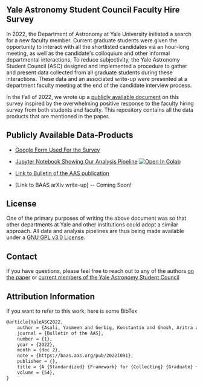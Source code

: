 ## Yale Astronomy Student Council Faculty Hire Survey

In 2022, the Department of Astronomy at Yale University initiated a search for a new faculty member. Current graduate students were given the opportunity to interact with all the shortlisted candidates via an hour-long meeting, as well as the candidate's colloquium and other informal departmental interactions. To reduce subjectivity, the Yale Astronomy Student Council (ASC) designed and implemented a procedure to gather and present data collected from all graduate students during these interactions. These data and an associated write-up were presented at a department faculty meeting at the end of the candidate interview process. 
 
In the Fall of 2022, we wrote up a [publicly available document](https://baas.aas.org/pub/fpf0fcu1) on this survey inspired by the overwhelming positive response to the faculty hiring survey from both students and faculty. This repository  contains all the data products that are mentioned in the paper. 


## Publicly Available Data-Products

* [Google Form Used For the Survey](https://forms.gle/5ezMiDNBjXPuKYVG7)

* [Jupyter Notebook Showing Our Analysis Pipeline](https://colab.research.google.com/drive/1y47zNyRb7l5ftv8CJ_rIcG1l-urDWcGo?usp=sharing) [![Open In Colab](https://colab.research.google.com/assets/colab-badge.svg)](https://colab.research.google.com/drive/1y47zNyRb7l5ftv8CJ_rIcG1l-urDWcGo?usp=sharing)

* [Link to Bulletin of the AAS publication](https://baas.aas.org/pub/2022i091/release/1)

* [Link to BAAS arXiv write-up] -- Coming Soon!


## License
One of the primary purposes of writing the above document was so that other departments at Yale and other institutions could adopt a similar approach. All data and analysis pipelines are thus being made available under a [GNU GPL v3.0 License](https://github.com/aritraghsh09/asc-faculty-hire-paper-assets/blob/main/LICENSE).

## Contact
If you have questions, please feel free to reach out to any of the authors [on the paper](https://baas.aas.org/pub/2022i091/release/1)  or [current members of the Yale Astronomy Student Council](https://astronomy.yale.edu/about/astronomy-student-council)

## Attribution Information
If you want to refer to this work, here is some BibTex


```tex
@article{YaleASC2022,
	author = {Asali, Yasmeen and Gerbig, Konstantin and Ghosh, Aritra and Lindsay, Christopher and Shen, Zili and Geha, Marla},
	journal = {Bulletin of the AAS},
	number = {1},
	year = {2022},
	month = {dec 2},
	note = {https://baas.aas.org/pub/2022i091},
	publisher = {},
	title = {A {Standardized} {Framework} for {Collecting} {Graduate} {Student} {Input} in {Faculty} {Searches}},
	volume = {54},
}
```
